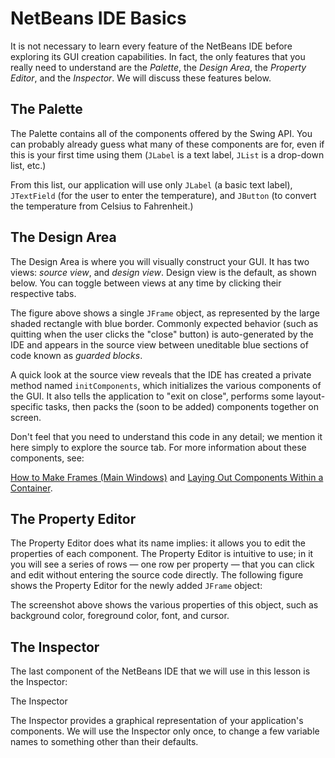 
# NetBeans IDE Basics

It is not necessary to learn every feature of the NetBeans IDE before exploring its GUI creation capabilities. In fact, the only features that you really need to understand are the *Palette*, the *Design Area*, the *Property Editor*, and the *Inspector*. We will discuss these features below. <a name="a9" id="a9"></a>

## The Palette

The Palette contains all of the components offered by the Swing API. You can probably already guess what many of these components are for, even if this is your first time using them (`JLabel` is a text label, `JList` is a drop-down list, etc.)

From this list, our application will use only `JLabel` (a basic text label), `JTextField` (for the user to enter the temperature), and `JButton` (to convert the temperature from Celsius to Fahrenheit.)

<a name="a10" id="a10"></a>

## The Design Area

The Design Area is where you will visually construct your GUI. It has two views: *source view*, and *design view*. Design view is the default, as shown below. You can toggle between views at any time by clicking their respective tabs.

The figure above shows a single `JFrame` object, as represented by the large shaded rectangle with blue border. Commonly expected behavior (such as quitting when the user clicks the "close" button) is auto-generated by the IDE and appears in the source view between uneditable blue sections of code known as *guarded blocks*.

A quick look at the source view reveals that the IDE has created a private method named `initComponents`, which initializes the various components of the GUI. It also tells the application to "exit on close", performs some layout-specific tasks, then packs the (soon to be added) components together on screen.

Don't feel that you need to understand this code in any detail; we mention it here simply to explore the source tab. For more information about these components, see:


[How to Make Frames (Main Windows)](../components/frame.html) and 
[Laying Out Components Within a Container](../layout/index.html). <a name="a11" id="a11"></a>

## The Property Editor

The Property Editor does what its name implies: it allows you to edit the properties of each component. The Property Editor is intuitive to use; in it you will see a series of rows &#8212; one row per property &#8212; that you can click and edit without entering the source code directly. The following figure shows the Property Editor for the newly added `JFrame` object:

The screenshot above shows the various properties of this object, such as background color, foreground color, font, and cursor. <a name="a12" id="a12"></a>

## The Inspector

The last component of the NetBeans IDE that we will use in this lesson is the Inspector:

The Inspector 

The Inspector provides a graphical representation of your application's components. We will use the Inspector only once, to change a few variable names to something other than their defaults.
